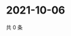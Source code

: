 # 2021-10-06

共 0 条

<!-- BEGIN WEIBO -->
<!-- 最后更新时间 Wed Oct 06 2021 23:14:08 GMT+0800 (China Standard Time) -->

<!-- END WEIBO -->
